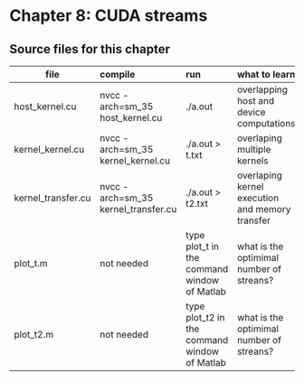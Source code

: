 # Chapter 8: CUDA streams 

## Source files for this chapter

| file   |      compile      |  run | what to learn |
|----------|:-------------|:-------------|:---------------------|
| host_kernel.cu |  nvcc -arch=sm_35 host_kernel.cu | ./a.out | overlapping host and device computations |
| kernel_kernel.cu |  nvcc -arch=sm_35 kernel_kernel.cu | ./a.out > t.txt | overlaping multiple kernels |
| kernel_transfer.cu |  nvcc -arch=sm_35 kernel_transfer.cu | ./a.out > t2.txt| overlaping kernel execution and memory transfer |
| plot_t.m |  not needed | type plot_t in the command window of Matlab | what is the optimimal number of streans? | 
| plot_t2.m |  not needed | type plot_t2 in the command window of Matlab | what is the optimimal number of streans? | 
